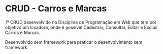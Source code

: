 # CRUD - Carros e Marcas
 
1º CRUD desenvolvido na Disciplina de Programação em Web que tem
por objetivo um locadora, onde é possível Cadastrar, Consultar, Editar e Excluir
Carros e Marcas.

Desenvolvido sem framework para praticar o desenvolvimento sem framework

